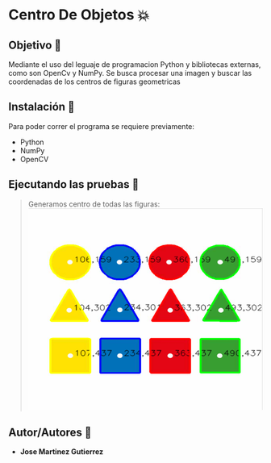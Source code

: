 # Centro De Objetos :collision:

## Objetivo :dart:
Mediante el uso del leguaje de programacion Python y bibliotecas externas, como son OpenCv y NumPy. Se busca procesar una imagen y buscar las coordenadas de los centros de figuras geometricas

## Instalación :wrench:
Para poder correr el programa se requiere previamente:
* Python
* NumPy
* OpenCV

## Ejecutando las pruebas :memo:
>Generamos centro de todas las figuras: 
><img height="400px" width="600px" scale="50%" src="https://github.com/martinez022jose/Centro-De-Objetos/blob/master/ScreenShotsReadMe/CoordenadaDeFiguras.PNG"/>


## Autor/Autores :pushpin:
* **Jose Martinez Gutierrez**
